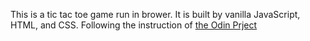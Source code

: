 This is a tic tac toe game run in brower. It is built by vanilla JavaScript, HTML, and CSS.
Following the instruction of [the Odin Prject](https://www.theodinproject.com/paths/full-stack-javascript/courses/javascript/lessons/tic-tac-toe)
